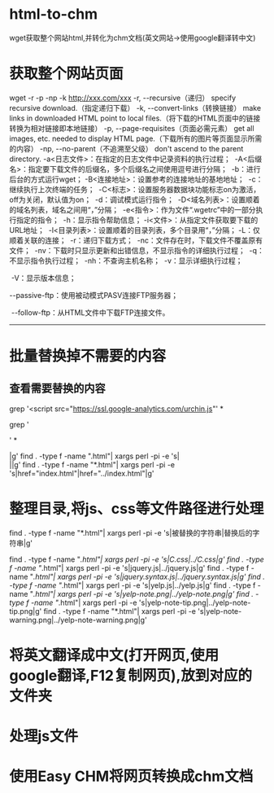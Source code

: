 # html-to-chm
wget获取整个网站html,并转化为chm文档(英文网站->使用google翻译转中文)


# 获取整个网站页面
wget -r -p -np -k http://xxx.com/xxx
-r, --recursive（递归） specify recursive download.（指定递归下载）
-k, --convert-links（转换链接） make links in downloaded HTML point to local files.（将下载的HTML页面中的链接转换为相对链接即本地链接）
-p, --page-requisites（页面必需元素） get all images, etc. needed to display HTML page.（下载所有的图片等页面显示所需的内容）
-np, --no-parent（不追溯至父级） don't ascend to the parent directory.
-a<日志文件>：在指定的日志文件中记录资料的执行过程；
 -A<后缀名>：指定要下载文件的后缀名，多个后缀名之间使用逗号进行分隔； 
-b：进行后台的方式运行wget； -B<连接地址>：设置参考的连接地址的基地地址； 
-c：继续执行上次终端的任务；
 -C<标志>：设置服务器数据块功能标志on为激活，off为关闭，默认值为on； 
-d：调试模式运行指令； 
-D<域名列表>：设置顺着的域名列表，域名之间用“，”分隔；
 -e<指令>：作为文件“.wgetrc”中的一部分执行指定的指令；
 -h：显示指令帮助信息； -i<文件>：从指定文件获取要下载的URL地址；
 -l<目录列表>：设置顺着的目录列表，多个目录用“，”分隔； -L：仅顺着关联的连接； 
-r：递归下载方式；
 -nc：文件存在时，下载文件不覆盖原有文件；
 -nv：下载时只显示更新和出错信息，不显示指令的详细执行过程；
 -q：不显示指令执行过程； 
-nh：不查询主机名称； 
-v：显示详细执行过程；

 -V：显示版本信息； 

--passive-ftp：使用被动模式PASV连接FTP服务器；

 --follow-ftp：从HTML文件中下载FTP连接文件。

--------------------- 

# 批量替换掉不需要的内容
## 查看需要替换的内容
grep '<script src="https://ssl.google-analytics.com/urchin.js"' *
<!--<script src="https://ssl.google-analytics.com/urchin.js"
<script src="https://ssl.google-analytics.com/urchin.js"

grep '</script><div id="container">' *
</script>--><div id="container">


grep '</div></form></noscript>' *
</div></form></noscript><!--

grep '              </script>' *
              </script>-->

## 找文件
find . -type f -name "*.html"|xargs grep '</script><div id="container">'

## 替换文件中的内容
find -name '要查找的文件名' | xargs perl -pi -e 's|被替换的字符串|替换后的字符串|g'

find . -type f -name "*.html"| xargs perl -pi -e 's|<script src="https://ssl.google-analytics.com/urchin.js"|<!--<script src="https://ssl.google-analytics.com/urchin.js"|g'
find . -type f -name "*.html"| xargs perl -pi -e 's|</script><div id="container">|</script>--><div id="container">|g'
find . -type f -name "*.html"| xargs perl -pi -e 's|</div></form></noscript>|</div></form></noscript><!--|g'
find . -type f -name "*.html"| xargs perl -pi -e 's|              </script>|              </script>-->|g'
find . -type f -name "*.html"| xargs perl -pi -e 's|href="index.html"|href="../index.html"|g'


# 整理目录,将js、css等文件路径进行处理
find . -type f -name "*.html"| xargs perl -pi -e 's|被替换的字符串|替换后的字符串|g'

find . -type f -name "*.html"| xargs perl -pi -e 's|C.css|../C.css|g'
find . -type f -name "*.html"| xargs perl -pi -e 's|jquery.js|../jquery.js|g'
find . -type f -name "*.html"| xargs perl -pi -e 's|jquery.syntax.js|../jquery.syntax.js|g'
find . -type f -name "*.html"| xargs perl -pi -e 's|yelp.js|../yelp.js|g'
find . -type f -name "*.html"| xargs perl -pi -e 's|yelp-note.png|../yelp-note.png|g'
find . -type f -name "*.html"| xargs perl -pi -e 's|yelp-note-tip.png|../yelp-note-tip.png|g'
find . -type f -name "*.html"| xargs perl -pi -e 's|yelp-note-warning.png|../yelp-note-warning.png|g'

# 将英文翻译成中文(打开网页,使用google翻译,F12复制网页),放到对应的文件夹

# 处理js文件

# 使用Easy CHM将网页转换成chm文档



